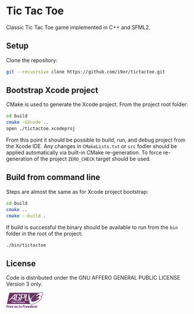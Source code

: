 # Tic Tac Toe

Classic Tic Tac Toe game implemented in C++ and SFML2.

## Setup

Clone the repository:

```sh
git --recusrsive clone https://github.com/i9or/tictactoe.git
```

## Bootstrap Xcode project

CMake is used to generate the Xcode project. From the project root folder:

```sh
cd build
cmake -GXcode ..
open ./tictactoe.xcodeproj
```

From this point it should be possible to build, run, and debug project from the
Xcode IDE. Any changes in `CMakeLists.txt` or `src` fodler should be applied
automatically via built-in CMake re-generation. To force re-generation of the
project `ZERO_CHECK` target should be used.

## Build from command line

Steps are almost the same as for Xcode project bootstrap:

```sh
cd build
cmake ..
cmake --build .
```

If build is successful the binary should be available to run from the `bin`
folder in the root of the project:

```sh
./bin/tictactoe
```

## License

Code is distributed under the GNU AFFERO GENERAL PUBLIC LICENSE Version 3 only.

<img src="./AGPLv3_Logo.svg" width="100"/>
